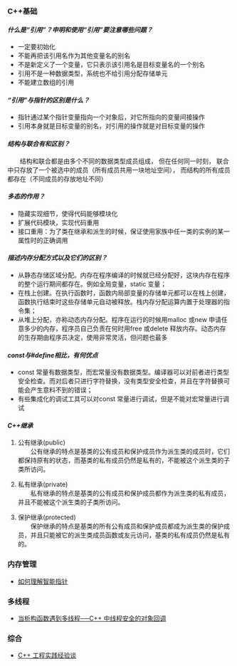 ### C++基础
#### *什么是“引用”？申明和使用“引用”要注意哪些问题？*
- 一定要初始化
- 不能再把该引用名作为其他变量名的别名
- 不是新定义了一个变量，它只表示该引用名是目标变量名的一个别名
- 引用不是一种数据类型，系统也不给引用分配存储单元
- 不能建立数组的引用

#### *“引用”与指针的区别是什么？*
- 指针通过某个指针变量指向一个对象后，对它所指向的变量间接操作
- 引用本身就是目标变量的别名，对引用的操作就是对目标变量的操作

#### *结构与联合有和区别？*
&emsp;&emsp;结构和联合都是由多个不同的数据类型成员组成， 但在任何同一时刻， 联合中只存放了一个被选中的成员（所有成员共用一块地址空间）， 而结构的所有成员都存在（不同成员的存放地址不同）

#### *多态的作用？*
- 隐藏实现细节，使得代码能够模块化
- 扩展代码模块，实现代码重用
- 接口重用：为了类在继承和派生的时候，保证使用家族中任一类的实例的某一属性时的正确调用

#### *描述内存分配方式以及它们的区别？*
- 从静态存储区域分配。内存在程序编译的时候就已经分配好，这块内存在程序的整个运行期间都存在。例如全局变量，static 变量；
- 在栈上创建。在执行函数时，函数内局部变量的存储单元都可以在栈上创建，函数执行结束时这些存储单元自动被释放。栈内存分配运算内置于处理器的指令集；
- 从堆上分配，亦称动态内存分配。程序在运行的时候用malloc 或new 申请任意多少的内存，程序员自己负责在何时用free 或delete 释放内存。动态内存的生存期由程序员决定，使用非常灵活，但问题也最多

#### *const与#define相比，有何优点*
-  const 常量有数据类型，而宏常量没有数据类型。编译器可以对前者进行类型安全检查。而对后者只进行字符替换，没有类型安全检查，并且在字符替换可能会产生意料不到的错误；
- 有些集成化的调试工具可以对const 常量进行调试，但是不能对宏常量进行调试

#### *C++继承*
1. 公有继承(public)
<br/>&emsp;&emsp;公有继承的特点是基类的公有成员和保护成员作为派生类的成员时，它们都保持原有的状态，而基类的私有成员仍然是私有的，不能被这个派生类的子类所访问。

2. 私有继承(private)
<br/>&emsp;&emsp;私有继承的特点是基类的公有成员和保护成员都作为派生类的私有成员，并且不能被这个派生类的子类所访问。

3. 保护继承(protected)
<br/>&emsp;&emsp;保护继承的特点是基类的所有公有成员和保护成员都成为派生类的保护成员，并且只能被它的派生类成员函数或友元访问，基类的私有成员仍然是私有的。

### 内存管理
- [如何理解智能指针](https://www.zhihu.com/question/20368881)

### 多线程
- [当析构函数遇到多线程──C++ 中线程安全的对象回调](http://blog.csdn.net/Solstice/article/details/5238671)

### 综合
- [C++ 工程实践经验谈](https://cloud.github.com/downloads/chenshuo/documents/CppPractice.pdf)
